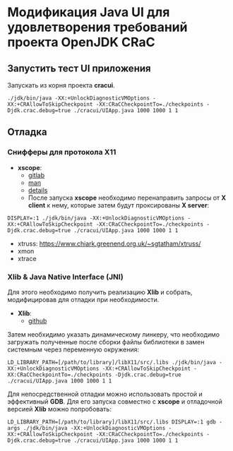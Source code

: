 # Модификация Java UI для удовлетворения требований проекта OpenJDK CRaC

## Запустить тест UI приложения

Запускать из корня проекта **cracui**.

```
./jdk/bin/java -XX:+UnlockDiagnosticVMOptions -XX:+CRAllowToSkipCheckpoint -XX:CRaCCheckpointTo=./checkpoints -Djdk.crac.debug=true ./cracui/UIApp.java 1000 1000 1 1
```

## Отладка

### Снифферы для протокола **X11**

* **xscope**:
    * [gitlab](https://gitlab.freedesktop.org/xorg/app/xscope)
    * [man](https://www.x.org/releases/X11R7.5/doc/man/man1/xscope.1.html)
    * [details](http://jklp.org/profession/papers/xscope/paper.html)
    * После запуска **xscope** необходимо перенаправить запросы от **X client** к нему, которые затем будут
      проксированы **X server**:

```
DISPLAY=:1 ./jdk/bin/java -XX:+UnlockDiagnosticVMOptions -XX:+CRAllowToSkipCheckpoint -XX:CRaCCheckpointTo=./checkpoints -Djdk.crac.debug=true ./cracui/UIApp.java 1000 1000 1 1
```

* xtruss: https://www.chiark.greenend.org.uk/~sgtatham/xtruss/
* xmon
* xtrace

### Xlib & Java Native Interface (JNI)

Для этого необходимо получить реализацию **Xlib** и собрать, модифицировав для отладки при необходимости.

* **Xlib**:
    * [github](https://github.com/mirror/libX11)

Затем необхидимо указать динамическому линкеру, что необходимо загружать полученные после сборки файлы библиотеки в
замен системным через переменную окружения:

```
LD_LIBRARY_PATH=[/path/to/library]/libX11/src/.libs ./jdk/bin/java -XX:+UnlockDiagnosticVMOptions -XX:+CRAllowToSkipCheckpoint -XX:CRaCCheckpointTo=./checkpoints -Djdk.crac.debug=true ./cracui/UIApp.java 1000 1000 1 1
```

Для непосредственной отладки можно использовать простой и эффективный **GDB**.
Для его запуска совместно с **xscope** и отладочной версией **Xlib** можно попробовать:

```
LD_LIBRARY_PATH=[/path/to/library]/libX11/src/.libs DISPLAY=:1 gdb -args ./jdk/bin/java -XX:+UnlockDiagnosticVMOptions -XX:+CRAllowToSkipCheckpoint -XX:CRaCCheckpointTo=./checkpoints -Djdk.crac.debug=true ./cracui/UIApp.java 1000 1000 1 1
```

